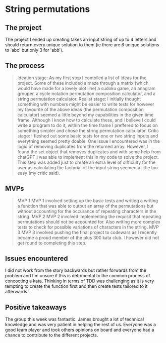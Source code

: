 # String permutations

## The project

The project I ended up creating takes an input string of up to 4 letters and should return every unique solution to them (ie there are 6 unique solutions to 'abc' but only 3 for 'abb').

## The process

> Ideation stage:
> As my first step I compiled a list of ideas for the project. Some of these included a maze through a matrix (which would have made for a lovely plot line) a sudoku game, an anagram grouper, a cycle notation permutation composition calculator, and a string permutation calculator.
> Realist stage:
> I initially thought something with numbers might be easier to write tests for however my favourite of the above ideas (the permutation composition calculator) seemed a little beyond my capabilities in the given time frame. Although I know how to calculate these, and I believe I could write a program to do it, within the time frame I preffered to focus on something simpler and chose the string permutation calculator.
> Critic stage:
> I fleshed out some basic tests for one or two string inputs and everything seemed pretty doable. One issue I encountered was in the logic of removing duplicates from the returned array. However, I found the set object that removes duplicates and with some help from chatGPT I was able to implement this in my code to solve the project. This step was added just to create an extra level of difficulty for the user as calculating the factorial of the input string seemed a little too easy (my critic said).

## MVPs

> MVP 1
> MVP 1 involved setting up the basic tests and writing a writing a function that was able to output an array of the permutations but without accounting for the occurance of repeating characters in the string.
> MVP 2
> MVP 2 involved implementing the requisit that repeating permutations should not be accounted for. Also writing more complex tests to check for possible variations of characters in the string.
> MVP 3
> MVP 3 involved pushing the final project to codewars as I recently became a proud member of the plus 300 kata club. I however did not get round to completing this step.

## Issues encountered

I did not work from the story backwards but rather forwards from the problem and I'm unsure if this is detrimental to the common process of concocting a kata. Thinking in terms of TDD was challenging as it is very tempting to create the function first and then create tests tailored to it afterwards.

## Positive takeaways

The group this week was fantastic. James brought a lot of technical knowledge and was very patient in helping the rest of us. Everyone was a good team player and took others opinions on board and everyone had a chance to contribute to the different projects.
